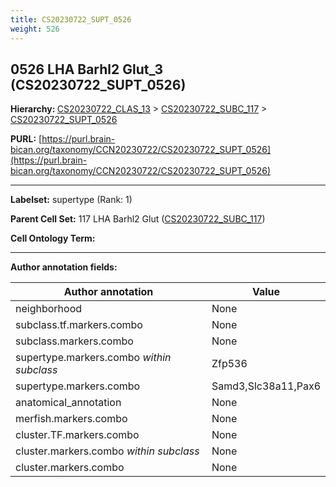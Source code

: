 ```yaml
---
title: CS20230722_SUPT_0526
weight: 526
---
```

## 0526 LHA Barhl2 Glut_3 (CS20230722_SUPT_0526)
<b>Hierarchy: </b>
[CS20230722_CLAS_13](../CS20230722_CLAS_13) >
[CS20230722_SUBC_117](../CS20230722_SUBC_117) >
[CS20230722_SUPT_0526](../CS20230722_SUPT_0526)

**PURL:** [https://purl.brain-bican.org/taxonomy/CCN20230722/CS20230722_SUPT_0526](https://purl.brain-bican.org/taxonomy/CCN20230722/CS20230722_SUPT_0526)

---


**Labelset:** supertype (Rank: 1)

**Parent Cell Set:** 117 LHA Barhl2 Glut ([CS20230722_SUBC_117](../CS20230722_SUBC_117))



**Cell Ontology Term:** 

[MARKER GENES.]: #


---

[TRANSFERRED ANNOTATIONS.]: #


[AUTHOR ANNOTATION FIELDS.]: #


**Author annotation fields:**

| Author annotation | Value |
|-------------------|-------|
|neighborhood|None|
|subclass.tf.markers.combo|None|
|subclass.markers.combo|None|
|supertype.markers.combo _within subclass_|Zfp536|
|supertype.markers.combo|Samd3,Slc38a11,Pax6|
|anatomical_annotation|None|
|merfish.markers.combo|None|
|cluster.TF.markers.combo|None|
|cluster.markers.combo _within subclass_|None|
|cluster.markers.combo|None|
